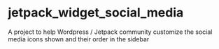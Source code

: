 # jetpack_widget_social_media
A project to help Wordpress / Jetpack community customize the social media icons shown and their order in the sidebar
